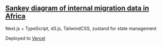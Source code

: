 ## [Sankey diagram of internal migration data in Africa](https://migration-sankey.vercel.app/)

Next.js + TypeScript, d3.js, TailwindCSS, zustand for state management

Deployed to [Vercel](https://vercel.com/new)
